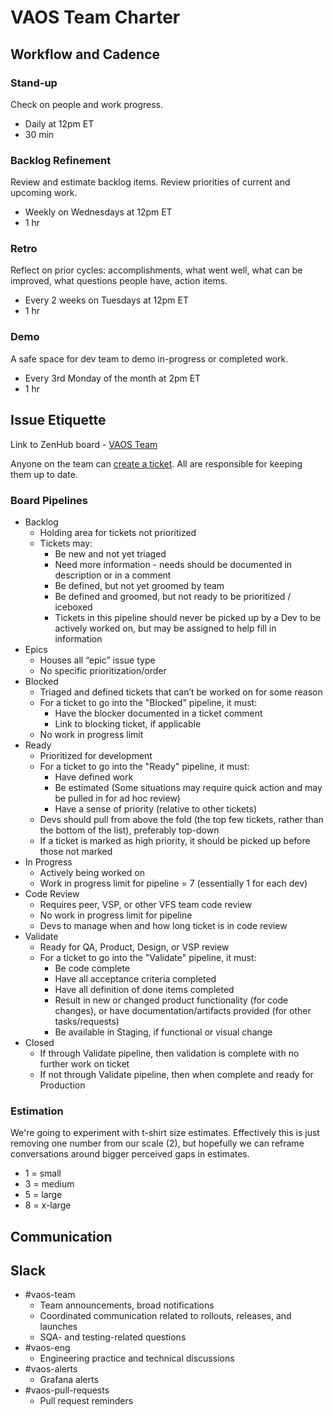 # VAOS Team Charter

## Workflow and Cadence

### Stand-up
Check on people and work progress.
- Daily at 12pm ET
- 30 min

### Backlog Refinement
Review and estimate backlog items. Review priorities of current and upcoming work.
- Weekly on Wednesdays at 12pm ET
- 1 hr


### Retro
Reflect on prior cycles: accomplishments, what went well, what can be improved, what questions people have, action items.
- Every 2 weeks on Tuesdays at 12pm ET
- 1 hr


### Demo
A safe space for dev team to demo in-progress or completed work.
- Every 3rd Monday of the month at 2pm ET
- 1 hr

## Issue Etiquette

Link to ZenHub board - [VAOS Team](https://app.zenhub.com/workspaces/vaos-team-603fdef281af6500110a1691/board?repos=133843125,194202180&showPRs=false&showReleases=false&showReviewers=false)

Anyone on the team can [create a ticket](how-to-create-vaos-tickets.md). All are responsible for keeping them up to date.

### Board Pipelines

- Backlog
  - Holding area for tickets not prioritized
  - Tickets may:
    - Be new and not yet triaged
    - Need more information - needs should be documented in description or in a comment
    - Be defined, but not yet groomed by team
    - Be defined and groomed, but not ready to be prioritized / iceboxed
    - Tickets in this pipeline should never be picked up by a Dev to be actively worked on, but may be assigned to help fill in information
- Epics
  - Houses all “epic” issue type
  - No specific prioritization/order
- Blocked
  - Triaged and defined tickets that can’t be worked on for some reason
  - For a ticket to go into the "Blocked" pipeline, it must:
    - Have the blocker documented in a ticket comment
    - Link to blocking ticket, if applicable
  - No work in progress limit
- Ready
  - Prioritized for development
  - For a ticket to go into the "Ready" pipeline, it must:
    - Have defined work
    - Be estimated (Some situations may require quick action and may be pulled in for ad hoc review)
    - Have a sense of priority (relative to other tickets)
  - Devs should pull from above the fold (the top few tickets, rather than the bottom of the list), preferably top-down
  - If a ticket is marked as high priority, it should be picked up before those not marked
- In Progress
  - Actively being worked on
  - Work in progress limit for pipeline = 7 (essentially 1 for each dev)
- Code Review
  - Requires peer, VSP, or other VFS team code review
  - No work in progress limit for pipeline
  - Devs to manage when and how long ticket is in code review
- Validate
  - Ready for QA, Product, Design, or VSP review
  - For a ticket to go into the "Validate" pipeline, it must:
    - Be code complete
    - Have all acceptance criteria completed
    - Have all definition of done items completed
    - Result in new or changed product functionality (for code changes), or have documentation/artifacts provided (for other tasks/requests)
    - Be available in Staging, if functional or visual change
- Closed
  - If through Validate pipeline, then validation is complete with no further work on ticket
  - If not through Validate pipeline, then when complete and ready for Production

### Estimation

We're going to experiment with t-shirt size estimates. Effectively this is just removing one number from our scale (2), but hopefully we can reframe conversations around bigger perceived gaps in estimates.

- 1 = small
- 3 = medium
- 5 = large
- 8 = x-large


## Communication

## Slack

- #vaos-team
  - Team announcements, broad notifications
  - Coordinated communication related to rollouts, releases, and launches
  - SQA- and testing-related questions
- #vaos-eng
  - Engineering practice and technical discussions
- #vaos-alerts
  - Grafana alerts
- #vaos-pull-requests
  - Pull request reminders
